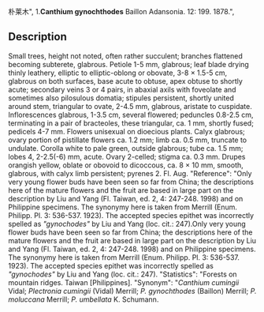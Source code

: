 朴莱木",
1.**Canthium gynochthodes** Baillon Adansonia. 12: 199. 1878.",

## Description
Small trees, height not noted, often rather succulent; branches flattened becoming subterete, glabrous. Petiole 1-5 mm, glabrous; leaf blade drying thinly leathery, elliptic to elliptic-oblong or obovate, 3-8 × 1.5-5 cm, glabrous on both surfaces, base acute to obtuse, apex obtuse to shortly acute; secondary veins 3 or 4 pairs, in abaxial axils with foveolate and sometimes also pilosulous domatia; stipules persistent, shortly united around stem, triangular to ovate, 2-4.5 mm, glabrous, aristate to cuspidate. Inflorescences glabrous, 1-3.5 cm, several flowered; peduncles 0.8-2.5 cm, terminating in a pair of bracteoles, these triangular, ca. 1 mm, shortly fused; pedicels 4-7 mm. Flowers unisexual on dioecious plants. Calyx glabrous; ovary portion of pistillate flowers ca. 1.2 mm; limb ca. 0.5 mm, truncate to undulate. Corolla white to pale green, outside glabrous; tube ca. 1.5 mm; lobes 4, 2-2.5(-6) mm, acute. Ovary 2-celled; stigma ca. 0.3 mm. Drupes orangish yellow, oblate or obovoid to dicoccous, ca. 8 × 10 mm, smooth, glabrous, with calyx limb persistent; pyrenes 2. Fl. Aug.
  "Reference": "Only very young flower buds have been seen so far from China; the descriptions here of the mature flowers and the fruit are based in large part on the description by Liu and Yang (Fl. Taiwan, ed. 2, 4: 247-248. 1998) and on Philippine specimens. The synonymy here is taken from Merrill (Enum. Philipp. Pl. 3: 536-537. 1923). The accepted species epithet was incorrectly spelled as *\"gynochodes\"* by Liu and Yang (loc. cit.: 247).Only very young flower buds have been seen so far from China; the descriptions here of the mature flowers and the fruit are based in large part on the description by Liu and Yang (Fl. Taiwan, ed. 2, 4: 247-248. 1998) and on Philippine specimens. The synonymy here is taken from Merrill (Enum. Philipp. Pl. 3: 536-537. 1923). The accepted species epithet was incorrectly spelled as *\"gynochodes\"* by Liu and Yang (loc. cit.: 247).
  "Statistics": "Forests on mountain ridges. Taiwan [Philippines].
  "Synonym": "*Canthium cumingii* Vidal; *Plectronia cumingii* (Vidal) Merrill; *P. gynochthodes* (Baillon) Merrill; *P. moluccana* Merrill; *P. umbellata* K. Schumann.
